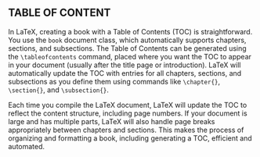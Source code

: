 ## TABLE OF CONTENT
In LaTeX, creating a book with a Table of Contents (TOC) is straightforward. You use the `book` document class, which automatically supports chapters, sections, and subsections. The Table of Contents can be generated using the `\tableofcontents` command, placed where you want the TOC to appear in your document (usually after the title page or introduction). LaTeX will automatically update the TOC with entries for all chapters, sections, and subsections as you define them using commands like `\chapter{}`, `\section{}`, and `\subsection{}`.

Each time you compile the LaTeX document, LaTeX will update the TOC to reflect the content structure, including page numbers. If your document is large and has multiple parts, LaTeX will also handle page breaks appropriately between chapters and sections. This makes the process of organizing and formatting a book, including generating a TOC, efficient and automated.